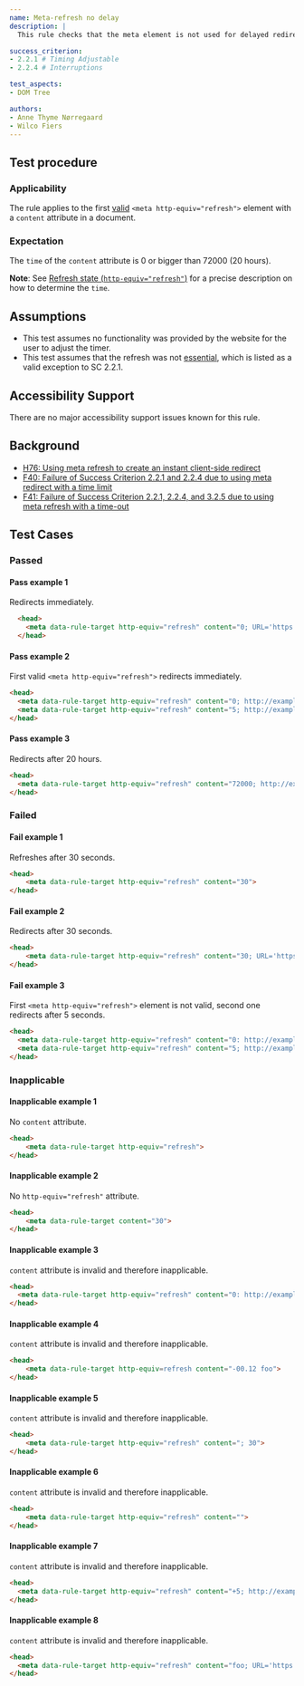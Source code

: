 ```yaml
---
name: Meta-refresh no delay
description: |
  This rule checks that the meta element is not used for delayed redirecting or refreshing.

success_criterion:
- 2.2.1 # Timing Adjustable
- 2.2.4 # Interruptions

test_aspects:
- DOM Tree

authors:
- Anne Thyme Nørregaard
- Wilco Fiers
---
```


## Test procedure

### Applicability

The rule applies to the first [valid](https://www.w3.org/TR/html/document-metadata.html#statedef-http-equiv-refresh) `<meta http-equiv="refresh">` element with a `content` attribute in a document.

### Expectation

The `time` of the `content` attribute is 0 or bigger than 72000 (20 hours).

**Note**: See [Refresh state (`http-equiv="refresh"`)](https://www.w3.org/TR/html/document-metadata.html#statedef-http-equiv-refresh) for a precise description on how to determine the `time`.

## Assumptions  

* This test assumes no functionality was provided by the website for the user to adjust the timer. 
* This test assumes that the refresh was not [essential](https://www.w3.org/TR/UNDERSTANDING-WCAG20/time-limits-required-behaviors.html#essentialdef), which is listed as a valid exception to SC 2.2.1.

## Accessibility Support 

There are no major accessibility support issues known for this rule.

## Background  

- [H76: Using meta refresh to create an instant client-side redirect](https://www.w3.org/TR/WCAG-TECHS/H76.html)
- [F40: Failure of Success Criterion 2.2.1 and 2.2.4 due to using meta redirect with a time limit](https://www.w3.org/TR/WCAG-TECHS/F40.html)
- [F41: Failure of Success Criterion 2.2.1, 2.2.4, and 3.2.5 due to using meta refresh with a time-out](https://www.w3.org/TR/WCAG-TECHS/F41.html)

## Test Cases

### Passed

#### Pass example 1

Redirects immediately.

```html
  <head>           
    <meta data-rule-target http-equiv="refresh" content="0; URL='https://auto-wcag.github.io/auto-wcag/'" />    
  </head>  
```

#### Pass example 2

First valid `<meta http-equiv="refresh">` redirects immediately.

```html
<head>
  <meta data-rule-target http-equiv="refresh" content="0; http://example.com" />
  <meta data-rule-target http-equiv="refresh" content="5; http://example.com" />
</head>
```

#### Pass example 3

Redirects after 20 hours.

```html
<head>
  <meta data-rule-target http-equiv="refresh" content="72000; http://example.com" />
</head>
```

### Failed

#### Fail example 1

Refreshes after 30 seconds.

```html
<head>
	<meta data-rule-target http-equiv="refresh" content="30">
</head>
```

#### Fail example 2

Redirects after 30 seconds.

```html
<head>
	<meta data-rule-target http-equiv="refresh" content="30; URL='https://auto-wcag.github.io/auto-wcag/'">
</head>
```

#### Fail example 3

First `<meta http-equiv="refresh">` element is not valid, second one redirects after 5 seconds.

```html
<head>
  <meta data-rule-target http-equiv="refresh" content="0: http://example.com" />
  <meta data-rule-target http-equiv="refresh" content="5; http://example.com" />
</head>
```

### Inapplicable

#### Inapplicable example 1

No `content` attribute.

```html
<head>
	<meta data-rule-target http-equiv="refresh">
</head>
```

#### Inapplicable example 2

No `http-equiv="refresh"` attribute.

```html
<head>
	<meta data-rule-target content="30">
</head>
```

#### Inapplicable example 3

`content` attribute is invalid and therefore inapplicable.

```html
<head>
  <meta data-rule-target http-equiv="refresh" content="0: http://example.com" />
</head>
```

#### Inapplicable example 4

`content` attribute is invalid and therefore inapplicable.

```html
<head>
	<meta data-rule-target http-equiv=refresh content="-00.12 foo">
</head>
```

#### Inapplicable example 5

`content` attribute is invalid and therefore inapplicable.

```html
<head>
	<meta data-rule-target http-equiv="refresh" content="; 30">
</head>
```

#### Inapplicable example 6

`content` attribute is invalid and therefore inapplicable.
```html
<head>
	<meta data-rule-target http-equiv="refresh" content="">
</head>
```

#### Inapplicable example 7

`content` attribute is invalid and therefore inapplicable.

```html
<head>
  <meta data-rule-target http-equiv="refresh" content="+5; http://example.com">
</head>
```

#### Inapplicable example 8

`content` attribute is invalid and therefore inapplicable.

```html
<head>           
  <meta data-rule-target http-equiv="refresh" content="foo; URL='https://auto-wcag.github.io/auto-wcag/'" />    
</head>
```
